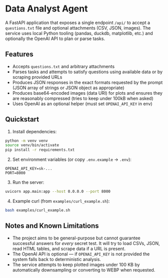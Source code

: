 # Data Analyst Agent

A FastAPI application that exposes a single endpoint `/api/` to accept a `questions.txt` file and optional attachments (CSV, JSON, images). The service uses local Python tooling (pandas, duckdb, matplotlib, etc.) and optionally the OpenAI API to plan or parse tasks.

## Features

- Accepts `questions.txt` and arbitrary attachments
- Parses tasks and attempts to satisfy questions using available data or by scraping provided URLs
- Produces JSON responses in the exact formats requested by the prompt (JSON array of strings or JSON object as appropriate)
- Produces base64-encoded images (data URI) for plots and ensures they are reasonably compressed (tries to keep under 100kB when asked)
- Uses OpenAI as an optional helper (must set `OPENAI_API_KEY` in env)

## Quickstart

1. Install dependencies:

```bash
python -m venv venv
source venv/bin/activate
pip install -r requirements.txt
```

2. Set environment variables (or copy `.env.example` -> `.env`):

```
OPENAI_API_KEY=sk-...
PORT=8000
```

3. Run the server:

```bash
uvicorn app.main:app --host 0.0.0.0 --port 8000
```

4. Example curl (from `examples/curl_example.sh`):

```bash
bash examples/curl_example.sh
```

## Notes and Known Limitations

- The project aims to be general-purpose but cannot guarantee successful answers for *every* secret test. It will try to load CSVs, JSON, read HTML tables, and scrape data if a URL is present.
- The OpenAI API is optional — if `OPENAI_API_KEY` is not provided the system falls back to deterministic analysis.
- The service attempts to keep plotted images under 100 KB by automatically downsampling or converting to WEBP when requested.
